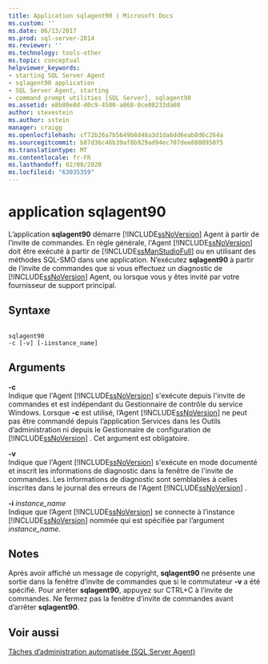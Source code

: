```yaml
---
title: Application sqlagent90 | Microsoft Docs
ms.custom: ''
ms.date: 06/13/2017
ms.prod: sql-server-2014
ms.reviewer: ''
ms.technology: tools-other
ms.topic: conceptual
helpviewer_keywords:
- starting SQL Server Agent
- sqlagent90 application
- SQL Server Agent, starting
- command prompt utilities [SQL Server], sqlagent90
ms.assetid: e8b80e8d-d0c9-4500-a868-0ce08233da08
author: stevestein
ms.author: sstein
manager: craigg
ms.openlocfilehash: cf72b26a7b5649b8d48a3d1da6dd6eab8d6c264a
ms.sourcegitcommit: b87d36c46b39af8b929ad94ec707dee8800950f5
ms.translationtype: MT
ms.contentlocale: fr-FR
ms.lasthandoff: 02/08/2020
ms.locfileid: "63035359"
---
```

# <a name="sqlagent90-application"></a>application sqlagent90
  L’application **sqlagent90** démarre [!INCLUDE[ssNoVersion](../includes/ssnoversion-md.md)] Agent à partir de l’invite de commandes. En règle générale, l'Agent [!INCLUDE[ssNoVersion](../includes/ssnoversion-md.md)] doit être exécuté à partir de [!INCLUDE[ssManStudioFull](../includes/ssmanstudiofull-md.md)] ou en utilisant des méthodes SQL-SMO dans une application. N’exécutez **sqlagent90** à partir de l’invite de commandes que si vous effectuez un diagnostic de [!INCLUDE[ssNoVersion](../includes/ssnoversion-md.md)] Agent, ou lorsque vous y êtes invité par votre fournisseur de support principal.  
  
## <a name="syntax"></a>Syntaxe  
  
```  
  
sqlagent90  
-c [-v] [-iinstance_name]  
```  
  
## <a name="arguments"></a>Arguments  
 **-c**  
 Indique que l'Agent [!INCLUDE[ssNoVersion](../includes/ssnoversion-md.md)] s'exécute depuis l'invite de commandes et est indépendant du Gestionnaire de contrôle du service Windows. Lorsque **-c** est utilisé, l’Agent [!INCLUDE[ssNoVersion](../includes/ssnoversion-md.md)] ne peut pas être commandé depuis l’application Services dans les Outils d’administration ni depuis le Gestionnaire de configuration de [!INCLUDE[ssNoVersion](../includes/ssnoversion-md.md)] . Cet argument est obligatoire.  
  
 **-v**  
 Indique que l'Agent [!INCLUDE[ssNoVersion](../includes/ssnoversion-md.md)] s'exécute en mode documenté et inscrit les informations de diagnostic dans la fenêtre de l'invite de commandes. Les informations de diagnostic sont semblables à celles inscrites dans le journal des erreurs de l'Agent [!INCLUDE[ssNoVersion](../includes/ssnoversion-md.md)] .  
  
 **-i** *instance_name*  
 Indique que l’Agent [!INCLUDE[ssNoVersion](../includes/ssnoversion-md.md)] se connecte à l’instance [!INCLUDE[ssNoVersion](../includes/ssnoversion-md.md)] nommée qui est spécifiée par l’argument *instance_name*.  
  
## <a name="remarks"></a>Notes  
 Après avoir affiché un message de copyright, **sqlagent90** ne présente une sortie dans la fenêtre d’invite de commandes que si le commutateur **-v** a été spécifié. Pour arrêter **sqlagent90**, appuyez sur CTRL+C à l’invite de commandes. Ne fermez pas la fenêtre d’invite de commandes avant d’arrêter **sqlagent90**.  
  
## <a name="see-also"></a>Voir aussi  
 [Tâches d’administration automatisée &#40;SQL Server Agent&#41;](../ssms/agent/automated-administration-tasks-sql-server-agent.md)  
  
  
